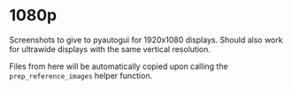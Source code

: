 # 1080p
Screenshots to give to pyautogui for 1920x1080 displays. Should also work for ultrawide displays with the same vertical resolution.

Files from here will be automatically copied upon calling the `prep_reference_images` helper function.